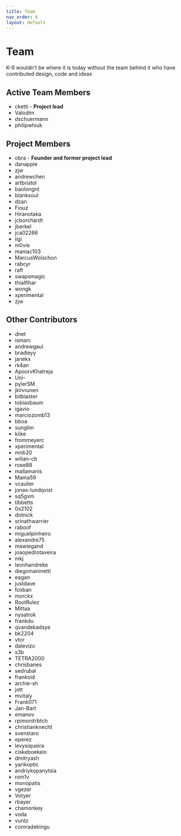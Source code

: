 ```yaml
---
title: Team
nav_order: 6 
layout: default
---
```


# Team

K-9 wouldn't be where it is today without the team behind it who have contributed design, code and ideas


## Active Team Members

* cketti - **Project lead**
* Valodim
* dschuermann
* philipwhiuk

## Project Members 
 
* obra - **Founder and former project lead**
* danapple
* zjw
* andrewchen
* artbristol
* baolongnt
* blanksoul
* dzan
* Fiouz
* Hiranotaka
* jcborchardt
* jberkel
* jca02266
* ligi
* m0vie
* maniac103
* MarcusWolschon
* rabcyr
* rafl
* swapsmagic
* thialfihar
* wongk
* xperimental
* zjw

## Other Contributors

* dnet
* ismarc
* andrewgaul
* bradleyy
* janekx
* rk4an
* ApoorvKhatreja
* Uni-
* pylerSM
* jkinnunen
* bitblaster
* tobiasbaum
* igavio
* marciozomb13
* bboa
* sunglim
* kiike
* frommeyerc
* xperimental
* mnb20
* wilian-cb
* roee88
* mallamanis
* Mama59
* vcaulier
* jonas-lundqvist
* sq5gvm
* tibbetts
* 0x2102
* dotnick
* srinathwarrier
* raboof
* miguelpinheiro
* alexandre75
* mawiegand
* joaopedrotaveira
* mkj
* leonhandreke
* diegomaninetti
* eagan
* justdave
* foxban
* morckx
* RootRulez
* Mittaa
* nysatrok
* frankdu
* qvandekadsye
* bk2204
* vtor
* dalevizo
* s3b
* TETRA2000
* chrisbanes
* sedrubal
* frankoid
* archie-sh
* jott
* mvitaly
* Frank071
* Jan-Bart
* emanov
* rpimonitrbtch
* christianknecht
* svenstaro
* eperez
* levysiqueira
* ciskeboekelo
* dmitryash
* yarikoptic
* andriykopanytsia
* rom1v
* monopatis
* vgezer
* Votyer
* rbayer
* chamonkey
* voda
* vuntz
* comradekingu

